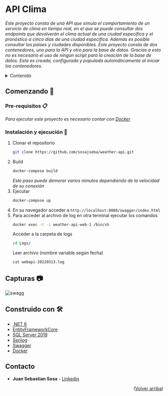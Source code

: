 # API Clima

_Este proyecto consta de una API que simula el comportamiento de un servicio de clima en tiempo real, en el que se puede consultar dos endpoints que devolverán el clima actual
de una ciudad específica y el pronóstico a cinco dias de una ciudad específica._ 
_Además es posible consultar los paises y ciudades disponibles.
Este proyecto consta de dos contenedores, uno para la API y otro para la base de datos. Gracias a esto no es necesario el uso de ningún script para la creación 
de la base de datos. Esta es creada, configurada y populada automáticamente al iniciar los contenedores._

<!-- TABLE OF CONTENTS -->
<details>
  <summary>Contenido</summary>
  <ol>
    <li>
      <a href="#comenzando-">Comenzando</a>
      <ul>
        <li><a href="#pre-requisitos-">Pre-requisitos</a></li>
      </ul>
        <ul>
        <li><a href="#instalación-y-ejecución-">Instalación y ejecución</a></li>
      </ul>
    </li>
    <li><a href="#capturas-">Capturas</a></li>
    <li><a href="#construido-con-%EF%B8%8F">Construido con</a></li>
    <li><a href="#contacto-">Contacto</a></li>
  </ol>
</details>

## Comenzando 🚀

### Pre-requisitos 📋

_Para ejecutar este proyecto es necesario contar con [Docker](https://docs.docker.com/desktop/windows/install/)_

### Instalación y ejecución 🔧

1. Clonar el repositorio
   ```sh
   git clone https://github.com/sosajseba/weather-api.git
   ```
2. Build
   ```sh
   docker-compose build
   ```
   _Este paso puede demorar varios minutos dependiendo de la velocidad de su conexión_
3. Ejecutar
   ```sh
   docker-compose up
   ```
4. En su navegador acceder a `http://localhost:8080/swagger/index.html`
5. Para acceder al archivo de log en otra terminal ejecutar los comandos
   ```sh
   docker exec -t -i weather-api-web-1 /bin/sh
   
   ```
   Acceder a la carpeta de logs
   ```sh
   cd Logs/
   
   ```
   Leer archivo (nombre variable según fecha) 
   ```sh
   cat webapi-20220313.log
   ```   

## Capturas 📷

![swagg](https://user-images.githubusercontent.com/20545122/158082503-8dfbe61b-479d-4144-8df8-de5ea8e1c837.PNG)

## Construido con 🛠️

* [.NET 6](https://dotnet.microsoft.com/en-us/download/dotnet/6.0)
* [EntityFrameworkCore](https://entityframeworkcore.com/)
* [SQL Server 2019](https://www.microsoft.com/es-es/sql-server/sql-server-2019)
* [Serilog](https://serilog.net/)
* [Swagger](https://swagger.io/)
* [Docker](https://www.docker.com/)

## Contacto

* **Juan Sebastian Sosa** - [Linkedin](https://www.linkedin.com/in/juansebastiansosa/)

<p align="right">(<a href="#top">Volver arriba</a>)</p>
